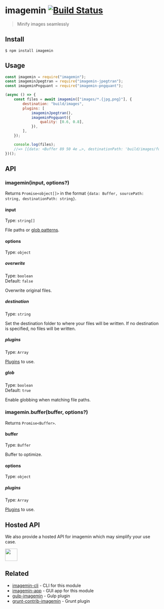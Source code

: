 # imagemin [![Build Status](https://travis-ci.com/imagemin/imagemin.svg?branch=master)](https://travis-ci.com/github/imagemin/imagemin)

> Minify images seamlessly

## Install

```
$ npm install imagemin
```

## Usage

```js
const imagemin = require("imagemin");
const imageminJpegtran = require("imagemin-jpegtran");
const imageminPngquant = require("imagemin-pngquant");

(async () => {
	const files = await imagemin(["images/*.{jpg,png}"], {
		destination: "build/images",
		plugins: [
			imageminJpegtran(),
			imageminPngquant({
				quality: [0.6, 0.8],
			}),
		],
	});

	console.log(files);
	//=> [{data: <Buffer 89 50 4e …>, destinationPath: 'build/images/foo.jpg'}, …]
})();
```

## API

### imagemin(input, options?)

Returns `Promise<object[]>` in the format `{data: Buffer, sourcePath: string, destinationPath: string}`.

#### input

Type: `string[]`

File paths or [glob patterns](https://github.com/sindresorhus/globby#globbing-patterns).

#### options

Type: `object`

##### overwrite

Type: `boolean`\
Default: `false`

Overwrite original files.

##### destination

Type: `string`

Set the destination folder to where your files will be written. If no destination is specified, no files will be written.

##### plugins

Type: `Array`

[Plugins](https://www.npmjs.com/browse/keyword/imageminplugin) to use.

##### glob

Type: `boolean`\
Default: `true`

Enable globbing when matching file paths.

### imagemin.buffer(buffer, options?)

Returns `Promise<Buffer>`.

#### buffer

Type: `Buffer`

Buffer to optimize.

#### options

Type: `object`

##### plugins

Type: `Array`

[Plugins](https://www.npmjs.com/browse/keyword/imageminplugin) to use.

## Hosted API

We also provide a hosted API for imagemin which may simplify your use case.

<a href="https://imagemin.saasify.sh">
	<img src="https://badges.saasify.sh?text=View%20Hosted%20API" height="40"/>
</a>

## Related

- [imagemin-cli](https://github.com/imagemin/imagemin-cli) - CLI for this module
- [imagemin-app](https://github.com/imagemin/imagemin-app) - GUI app for this module
- [gulp-imagemin](https://github.com/sindresorhus/gulp-imagemin) - Gulp plugin
- [grunt-contrib-imagemin](https://github.com/gruntjs/grunt-contrib-imagemin) - Grunt plugin

